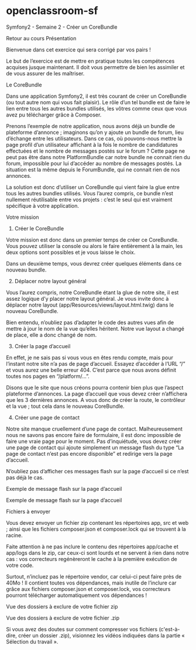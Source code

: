 openclassroom-sf
================
Symfony2 - Semaine 2 - Créer un CoreBundle

Retour au cours
Présentation

Bienvenue dans cet exercice qui sera corrigé par vos pairs !

Le but de l’exercice est de mettre en pratique toutes les compétences acquises jusque maintenant. Il doit vous permettre de bien les assimiler et de vous assurer de les maîtriser.

 
Le CoreBundle

Dans une application Symfony2, il est très courant de créer un CoreBundle (ou tout autre nom qui vous fait plaisir). 
Le rôle d’un tel bundle est de faire le lien entre tous les autres bundles utilisés, les vôtres comme ceux que vous avez pu télécharger grâce à Composer.

Prenons l’exemple de notre application, nous avons déjà un bundle de plateforme d’annonce ; imaginons qu’on y ajoute un bundle de forum, lieu d’échange entre les utilisateurs. 
Dans ce cas, où pouvons-nous mettre la page profil d’un utilisateur affichant à la fois le nombre de candidatures effectuées et le nombre de messages postés sur le forum ? 
Cette page ne peut pas être dans notre PlatformBundle car notre bundle ne connait rien du forum, impossible pour lui d’accéder au nombre de messages postés. 
La situation est la même depuis le ForumBundle, qui ne connait rien de nos annonces.

La solution est donc d’utiliser un CoreBundle qui vient faire la glue entre tous les autres bundles utilisés. Vous l’aurez compris, ce bundle n’est nullement réutilisable entre vos projets : 
c’est le seul qui est vraiment spécifique à votre application.

 
Votre mission
1. Créer le CoreBundle

Votre mission est donc dans un premier temps de créer ce CoreBundle. Vous pouvez utiliser la console ou alors le faire entièrement
à la main, les deux options sont possibles et je vous laisse le choix.

Dans un deuxième temps, vous devrez créer quelques éléments dans ce nouveau bundle.

 
2. Déplacer notre layout général

Vous l’aurez compris, notre CoreBundle étant la glue de notre site, il est assez logique d’y placer notre layout général.
Je vous invite donc à déplacer notre layout (app/Resources/views/layout.html.twig) dans le nouveau CoreBundle.

Bien entendu, n’oubliez pas d’adapter le code des autres vues afin de mettre à jour le nom de la vue qu’elles héritent.
Notre vue layout a changé de place, elle a donc changé de nom.

 
3. Créer la page d’accueil

En effet, je ne sais pas si vous vous en êtes rendu compte, mais pour l’instant notre site n’a pas de page d’accueil.
Essayez d’accéder à l’URL “/” et vous aurez une belle erreur 404. C’est parce que nous avons définit toutes nos pages en “/platform/…”.

Disons que le site que nous créons pourra contenir bien plus que l’aspect plateforme d’annonces.
La page d’accueil que vous devez créer n’affichera que les 3 dernières annonces.
A vous donc de créer la route, le contrôleur et la vue ; tout cela dans le nouveau CoreBundle.

 
4. Créer une page de contact

Notre site manque cruellement d’une page de contact. Malheureusement nous ne savons pas encore faire de formulaire,
il est donc impossible de faire une vraie page pour le moment. Pas d’inquiétude, vous devez créer une page de contact qui ajoute simplement un message flash du type
“La page de contact n’est pas encore disponible” et redirige vers la page d’accueil.

N’oubliez pas d’afficher ces messages flash sur la page d’accueil si ce n’est pas déjà le cas.

Exemple de message flash sur la page d’accueil

Exemple de message flash sur la page d’accueil

 
Fichiers à envoyer

Vous devez envoyer un fichier zip contenant les répertoires app, src et web ; ainsi que les fichiers composer.json et composer.lock qui se trouvent à la racine.

Faite attention à ne pas inclure le contenu des répertoires app/cache et app/logs dans le zip, car ceux-ci sont lourds et ne servent à rien dans notre cas :
vos correcteurs regénèreront le cache à la première exécution de votre code.

Surtout, n’incluez pas le répertoire vendor, car celui-ci peut faire près de 40Mo ! Il contient toutes vos dépendances, mais inutile de l’inclure
car grâce aux fichiers composer.json et composer.lock, vos correcteurs pourront télécharger automatiquement vos dépendances !

Vue des dossiers à exclure de votre fichier zip

Vue des dossiers à exclure de votre fichier .zip

 

Si vous avez des doutes sur comment compresser vos fichiers (c'est-à-dire, créer un dossier .zip), visionnez les vidéos indiquées dans la partie « Sélection du travail ».
